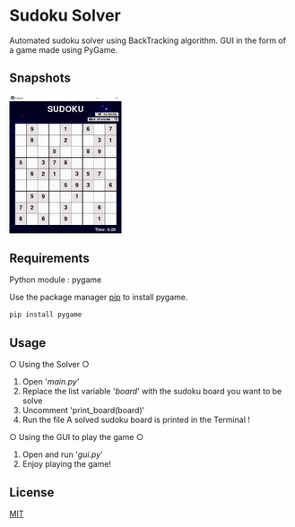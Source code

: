 # Sudoku Solver

Automated sudoku solver using BackTracking algorithm.
GUI in the form of a game made using PyGame.

## Snapshots

<img src="images\snap.PNG" width="200">

## Requirements

Python module : pygame

Use the package manager [pip](https://pip.pypa.io/en/stable/) to install pygame.

```bash
pip install pygame
```

## Usage

○ Using the Solver ○

1. Open '_main.py_'
2. Replace the list variable '_board_' with the sudoku board you want to be solve
3. Uncomment 'print_board(board)'
4. Run the file
   A solved sudoku board is printed in the Terminal !

○ Using the GUI to play the game ○

1. Open and run '_gui.py_'
2. Enjoy playing the game!

## License

[MIT](https://choosealicense.com/licenses/mit/)
